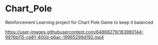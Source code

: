 # Chart_Pole
 Reinforcement Learning project 
 for Chart Pole Game to keep it balanced


https://user-images.githubusercontent.com/64868279/183980144-9976b115-ce81-400d-b6ac-19965299d192.mp4

